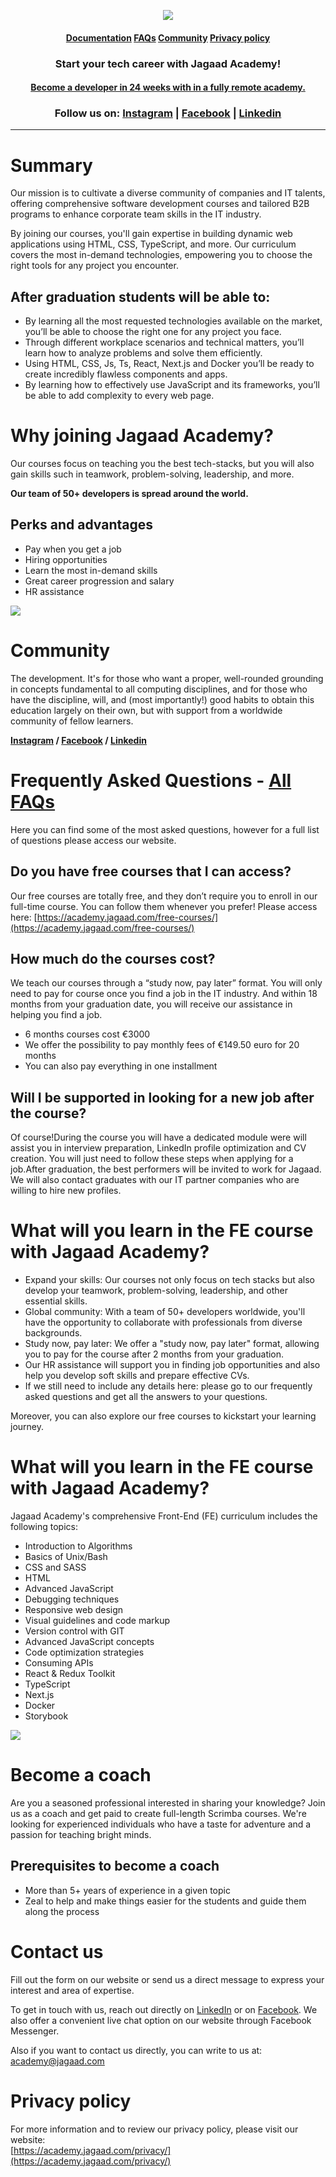 <p align="center">
<img src="./images/top-banner_.jpg" />
<h4 align="center"> <a href="#">Documentation</a>  <a href="#">FAQs</a>  <a href="#">Community</a> <a href="#">Privacy policy</a> </h4>
<h3 align="center">Start your tech career with Jagaad Academy!</h3>
<h4 align="center"><a href="https://academy.jagaad.com/course/php-backend-development/">Become a developer in 24 weeks with in a fully remote academy.</a></h4>
<h3 align="center">Follow us on: <a href="https://www.instagram.com/academyjagaad/">Instagram</a> | <a href="https://www.facebook.com/JagaadAcademy">Facebook</a> | <a href="https://www.linkedin.com/school/jagaad-academy/">Linkedin</a></h3>
<hr align="center" /></p>

# Summary

Our mission is to cultivate a diverse community of companies and IT talents, offering comprehensive software development courses and tailored B2B programs to enhance corporate team skills in the IT industry. 

By joining our courses, you'll gain expertise in building dynamic web applications using HTML, CSS, TypeScript, and more. Our curriculum covers the most in-demand technologies, empowering you to choose the right tools for any project you encounter. 

## After graduation students will be able to:

-   By learning all the most requested technologies available on the market, you’ll be able to choose the right one for any project you face.
-   Through different workplace scenarios and technical matters, you’ll learn how to analyze problems and solve them efficiently.
-   Using HTML, CSS, Js, Ts, React, Next.js and Docker you’ll be ready to create incredibly flawless components and apps.
-   By learning how to effectively use JavaScript and its frameworks, you’ll be able to add complexity to every web page.

# Why joining Jagaad Academy?

Our courses focus on teaching you the best tech-stacks, but you will also gain skills such in teamwork, problem-solving, leadership, and more.

**Our team of 50+ developers is spread around the world.**

## Perks and advantages

-   Pay when you get a job
-   Hiring opportunities
-   Learn the most in-demand skills
-   Great career progression and salary
-   HR assistance

![](./images/hashtag-jagaad-academy.png)

# Community

The development. It's for those who want a proper, well-rounded grounding in concepts fundamental to all computing disciplines, and for those who have the discipline, will, and (most importantly!) good habits to obtain this education largely on their own, but with support from a worldwide community of fellow learners.

**[Instagram](https://www.instagram.com/academyjagaad/) / [Facebook](https://www.facebook.com/JagaadAcademy) / [Linkedin](https://www.linkedin.com/school/jagaad-academy/)**

# Frequently Asked Questions - [All FAQs](https://academy.jagaad.com/faq/)

Here you can find some of the most asked questions, however for a full list of questions please access our website.

## Do you have free courses that I can access?

Our free courses are totally free, and they don’t require you to enroll in our full-time course. You can follow them whenever you prefer! Please access here: [https://academy.jagaad.com/free-courses/](https://academy.jagaad.com/free-courses/)

## How much do the courses cost?

We teach our courses through a “study now, pay later” format. You will only need to pay for course once you find a job in the IT industry. And within 18 months from your graduation date, you will receive our assistance in helping you find a job.

-   6 months courses cost €3000
-   We offer the possibility to pay monthly fees of €149.50 euro for 20 months
-   You can also pay everything in one installment

## Will I be supported in looking for a new job after the course?

Of course!During the course you will have a dedicated module were will assist you in interview preparation, LinkedIn profile optimization and CV creation. You will just need to follow these steps when applying for a job.After graduation, the best performers will be invited to work for Jagaad. We will also contact graduates with our IT partner companies who are willing to hire new profiles.

# What will you learn in the FE course with Jagaad Academy?

-  Expand your skills: Our courses not only focus on tech stacks but also develop your teamwork, problem-solving, leadership, and other essential skills.
-  Global community: With a team of 50+ developers worldwide, you'll have the opportunity to collaborate with professionals from diverse backgrounds.
-  Study now, pay later: We offer a "study now, pay later" format, allowing you to pay for the course after 2 months from your graduation.
-  Our HR assistance will support you in finding job opportunities and also help you develop soft skills and prepare effective CVs.
-  If we still need to include any details here: please go to our frequently asked questions and get all the answers to your questions.

Moreover, you can also explore our free courses to kickstart your learning journey.

# What will you learn in the FE course with Jagaad Academy?

Jagaad Academy's comprehensive Front-End (FE) curriculum includes the following topics: 

-   Introduction to Algorithms
-   Basics of Unix/Bash
-   CSS and SASS
-   HTML
-   Advanced JavaScript
-   Debugging techniques
-   Responsive web design
-   Visual guidelines and code markup
-   Version control with GIT
-   Advanced JavaScript concepts
-   Code optimization strategies
-   Consuming APIs
-   React & Redux Toolkit
-   TypeScript
-   Next.js
-   Docker
-   Storybook

![](./images/hashtag-jagaad-coach.png)

# Become a coach

Are you a seasoned professional interested in sharing your knowledge? Join us as a coach and get paid to create full-length Scrimba courses. We're looking for experienced individuals who have a taste for adventure and a passion for teaching bright minds. 

## Prerequisites to become a coach

-   More than 5+ years of experience in a given topic
-   Zeal to help and make things easier for the students and guide them along the process

# Contact us

Fill out the form on our website or send us a direct message to express your interest and area of expertise.

To get in touch with us, reach out directly on [LinkedIn](https://www.linkedin.com/school/jagaad-academy/) or on [Facebook](https://www.facebook.com/JagaadAcademy). We also offer a convenient live chat option on our website through Facebook Messenger.

Also if you want to contact us directly, you can write to us at: 
[academy@jagaad.com](mailto:academy@jagaad.com)

# Privacy policy

For more information and to review our privacy policy, please visit our website:  
[https://academy.jagaad.com/privacy/](https://academy.jagaad.com/privacy/)
